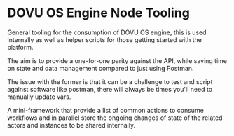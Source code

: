 # DOVU OS Engine Node Tooling

General tooling for the consumption of DOVU OS engine, this is used internally as well as helper scripts for those getting started with the platform.

The aim is to provide a one-for-one parity against the API, while saving time on state and data management compared to just using Postman.

The issue with the former is that it can be a challenge to test and script against software like postman, there will always be times you'll need to manually update vars.

A mini-framework that provide a list of common actions to consume workflows and in parallel store the ongoing changes of state of the related actors and instances to be shared internally.



